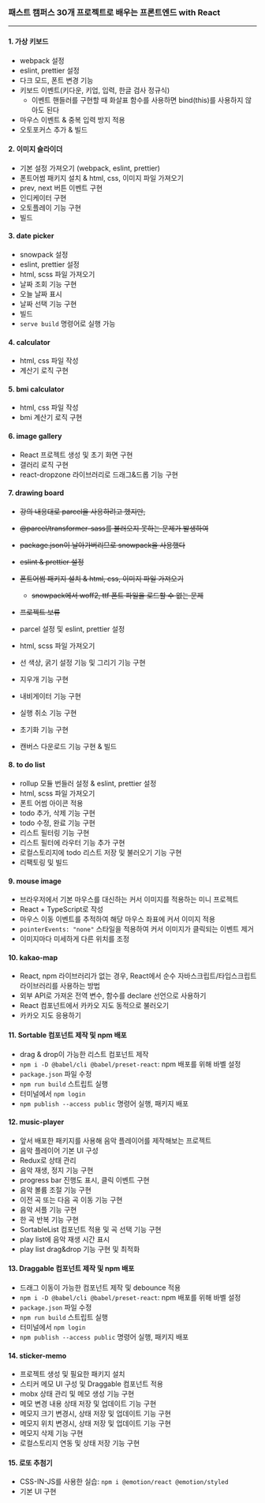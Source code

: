 ### 패스트 캠퍼스 30개 프로젝트로 배우는 프론트엔드 with React

---

#### 1. 가상 키보드

- webpack 설정
- eslint, prettier 설정
- 다크 모드, 폰트 변경 기능
- 키보드 이벤트(키다운, 키업, 입력, 한글 검사 정규식)
  - 이벤트 핸들러를 구현할 때 화살표 함수를 사용하면 bind(this)를 사용하지 않아도 된다
- 마우스 이벤트 & 중복 입력 방지 적용
- 오토포커스 추가 & 빌드

#### 2. 이미지 슬라이더

- 기본 설정 가져오기 (webpack, eslint, prettier)
- 폰트어썸 패키지 설치 & html, css, 이미지 파일 가져오기
- prev, next 버튼 이벤트 구현
- 인디케이터 구현
- 오토플레이 기능 구현
- 빌드

#### 3. date picker

- snowpack 설정
- eslint, prettier 설정
- html, scss 파일 가져오기
- 날짜 조회 기능 구현
- 오늘 날짜 표시
- 날짜 선택 기능 구현
- 빌드
- `serve build` 명령어로 실행 가능

#### 4. calculator

- html, css 파일 작성
- 계산기 로직 구현

#### 5. bmi calculator

- html, css 파일 작성
- bmi 계산기 로직 구현

#### 6. image gallery

- React 프로젝트 생성 및 초기 화면 구현
- 갤러리 로직 구현
- react-dropzone 라이브러리로 드래그&드롭 기능 구현

#### 7. drawing board

- ~~강의 내용대로 parcel을 사용하려고 했지만,~~
- ~~@parcel/transformer-sass를 불러오지 못하는 문제가 발생하여~~
- ~~package.json이 날아가버리므로 snowpack을 사용했다~~
- ~~eslint & prettier 설정~~
- ~~폰트어썸 패키지 설치 & html, css, 이미지 파일 가져오기~~
  - ~~snowpack에서 woff2, ttf 폰트 파일을 로드할 수 없는 문제~~
- ~~프로젝트 보류~~
  <br>

- parcel 설정 및 eslint, prettier 설정
- html, scss 파일 가져오기
- 선 색상, 굵기 설정 기능 및 그리기 기능 구현
- 지우개 기능 구현
- 내비게이터 기능 구현
- 실행 취소 기능 구현
- 초기화 기능 구현
- 캔버스 다운로드 기능 구현 & 빌드

#### 8. to do list

- rollup 모듈 번들러 설정 & eslint, prettier 설정
- html, scss 파일 가져오기
- 폰트 어썸 아이콘 적용
- todo 추가, 삭제 기능 구현
- todo 수정, 완료 기능 구현
- 리스트 필터링 기능 구현
- 리스트 필터에 라우터 기능 추가 구현
- 로컬스토리지에 todo 리스트 저장 및 불러오기 기능 구현
- 리팩토링 및 빌드

#### 9. mouse image

- 브라우저에서 기본 마우스를 대신하는 커서 이미지를 적용하는 미니 프로젝트
- React + TypeScript로 작성
- 마우스 이동 이벤트를 추적하여 해당 마우스 좌표에 커서 이미지 적용
- `pointerEvents: "none"` 스타일을 적용하여 커서 이미지가 클릭되는 이벤트 제거
- 이미지마다 미세하게 다른 위치를 조정

#### 10. kakao-map

- React, npm 라이브러리가 없는 경우, React에서 순수 자바스크립트/타입스크립트 라이브러리를 사용하는 방법
- 외부 API로 가져온 전역 변수, 함수를 declare 선언으로 사용하기
- React 컴포넌트에서 카카오 지도 동적으로 불러오기
- 카카오 지도 응용하기

#### 11. Sortable 컴포넌트 제작 및 npm 배포

- drag & drop이 가능한 리스트 컴포넌트 제작
- `npm i -D @babel/cli @babel/preset-react`: npm 배포를 위해 바벨 설정
- `package.json` 파일 수정
- `npm run build` 스트립트 실행
- 터미널에서 `npm login`
- `npm publish --access public` 명령어 실행, 패키지 배포

#### 12. music-player

- 앞서 배포한 패키지를 사용해 음악 플레이어를 제작해보는 프로젝트
- 음악 플레이어 기본 UI 구성
- Redux로 상태 관리
- 음악 재생, 정지 기능 구현
- progress bar 진행도 표시, 클릭 이벤트 구현
- 음악 볼륨 조절 기능 구현
- 이전 곡 또는 다음 곡 이동 기능 구현
- 음악 셔플 기능 구현
- 한 곡 반복 기능 구현
- SortableList 컴포넌트 적용 및 곡 선택 기능 구현
- play list에 음악 재생 시간 표시
- play list drag&drop 기능 구현 및 최적화

#### 13. Draggable 컴포넌트 제작 및 npm 배포

- 드래그 이동이 가능한 컴포넌트 제작 및 debounce 적용
- `npm i -D @babel/cli @babel/preset-react`: npm 배포를 위해 바벨 설정
- `package.json` 파일 수정
- `npm run build` 스트립트 실행
- 터미널에서 `npm login`
- `npm publish --access public` 명령어 실행, 패키지 배포

#### 14. sticker-memo

- 프로젝트 생성 및 필요한 패키지 설치
- 스티커 메모 UI 구성 및 Draggable 컴포넌트 적용
- mobx 상태 관리 및 메모 생성 기능 구현
- 메모 변경 내용 상태 저장 및 업데이트 기능 구현
- 메모지 크기 변경시, 상태 저장 및 업데이트 기능 구현
- 메모지 위치 변경시, 상태 저장 및 업데이트 기능 구현
- 메모지 삭제 기능 구현
- 로컬스토리지 연동 및 상태 저장 기능 구현

#### 15. 로또 추첨기

- CSS-IN-JS를 사용한 실습: `npm i @emotion/react @emotion/styled`
- 기본 UI 구현
